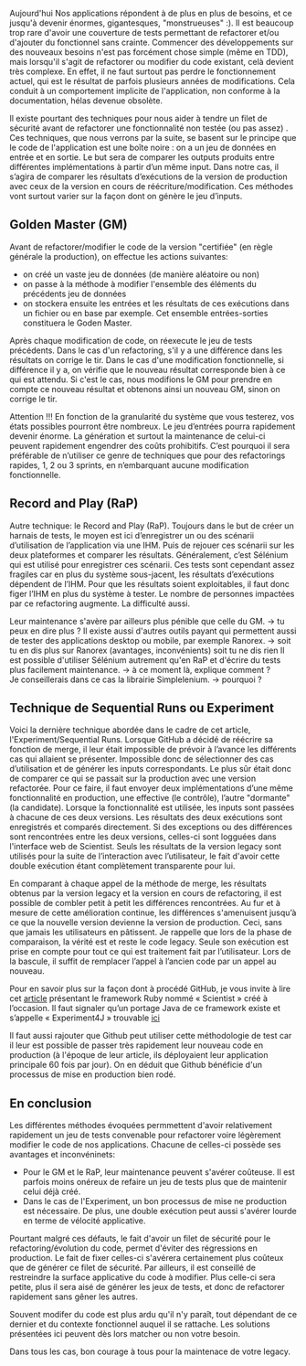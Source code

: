 Aujourd'hui Nos applications répondent à de plus en plus de besoins, et ce jusqu'à devenir énormes, gigantesques, "monstrueuses" :).
Il est beaucoup trop rare d'avoir une couverture de tests permettant de refactorer et/ou d'ajouter du fonctionnel sans crainte.
Commencer des développements sur des nouveaux besoins n'est pas forcément chose simple (même en TDD), mais lorsqu'il s'agit de refactorer ou modifier du code existant, celà devient très complexe. En effet, il ne faut surtout pas perdre le fonctionnement actuel, qui est le résultat de parfois plusieurs années de modifications. Cela conduit à un comportement implicite de l'application, non conforme à la documentation, hélas devenue obsolète.

Il existe pourtant des techniques pour nous aider à tendre un filet de sécurité avant de refactorer une fonctionnalité non testée (ou pas assez) . Ces techniques, que nous verrons par la suite, se basent sur le principe que le code de l'application est une boîte noire : on a un jeu de données en entrée et en sortie. Le but sera de comparer les outputs produits entre différentes implémentations à partir d’un même input. Dans notre cas, il s’agira de comparer les résultats d’exécutions de la version de production avec ceux de la version en cours de réécriture/modification.
Ces méthodes vont surtout varier sur la façon dont on génère le jeu d’inputs.


Golden Master (GM)
-------------
Avant de refactorer/modifier le code de la version "certifiée" (en règle générale la production), on effectue les actions suivantes:
* on créé un vaste jeu de données (de manière aléatoire ou non)
* on passe à la méthode à modifier l'ensemble des éléments du précédents jeu de données
* on stockera ensuite les entrées et les résultats de ces exécutions dans un fichier ou en base par exemple. Cet ensemble entrées-sorties constituera le Goden Master.

Après chaque modification de code, on réexecute le jeu de tests précédents. Dans le cas d'un refactoring, s'il y a une différence dans les résultats on corrige le tir. Dans le cas d'une modification fonctionnelle, si différence il y a, on vérifie que le nouveau résultat corresponde bien à ce qui est attendu. Si c'est le cas, nous modifions le GM pour prendre en compte ce nouveau résultat et obtenons ainsi un nouveau GM, sinon on corrige le tir.

Attention !!! En fonction de la granularité du système que vous testerez, vos états possibles pourront être nombreux. Le jeu d’entrées pourra rapidement devenir énorme. La génération et surtout la maintenance de celui-ci peuvent rapidement engendrer des coûts prohibitifs. C’est pourquoi il sera préférable de n’utiliser ce genre de techniques que pour des refactorings rapides, 1, 2 ou 3 sprints, en n’embarquant aucune modification fonctionnelle.


Record and Play (RaP)
-------------
Autre technique: le Record and Play (RaP). Toujours dans le but de créer un harnais de tests, le moyen est ici d’enregistrer un ou des scénarii d’utilisation de l’application via une IHM. Puis de rejouer ces scénarii sur les deux plateformes et comparer les résultats.
Généralement, c’est Sélénium qui est utilisé pour enregistrer ces scénarii. 
Ces tests sont cependant assez fragiles car en plus du système sous-jacent, les résultats d’exécutions dépendent de l’IHM. Pour que les résultats soient exploitables, il faut donc figer l’IHM en plus du système à tester. Le nombre de personnes impactées par ce refactoring augmente. La difficulté aussi.

 Leur maintenance s'avère par ailleurs plus pénible que celle du GM. 
-> tu peux en dire plus ?
Il existe aussi d'autres outils payant qui permettent aussi de tester des applications desktop ou mobile, par exemple Ranorex.
-> soit tu en dis plus sur Ranorex (avantages, inconvénients) soit tu ne dis rien
Il est possible d'utiliser Sélénium autrement qu'en RaP et d'écrire du tests plus facilement maintenance.
-> à ce moment là, explique comment ?  
Je conseillerais dans ce cas la librairie Simplelenium.
-> pourquoi ?

Technique de Sequential Runs ou Experiment
-------------
Voici la dernière technique abordée dans le cadre de cet article, l'Experiment/Sequential Runs.
Lorsque GitHub a décidé de réécrire sa fonction de merge, il leur était impossible de prévoir à l’avance les différents cas qui allaient se présenter. Impossible donc de sélectionner des cas d’utilisation et de générer les inputs correspondants.
Le plus sûr était donc de comparer ce qui se passait sur la production avec une version refactorée. Pour ce faire, il faut envoyer deux implémentations d’une même fonctionnalité en production, une effective (le contrôle), l’autre "dormante" (la candidate).
Lorsque la fonctionnalité est utilisée, les inputs sont passées à chacune de ces deux versions. Les résultats des deux exécutions sont enregistrés et comparés directement. Si des exceptions ou des différences sont rencontrées entre les deux versions, celles-ci sont logguées dans l'interface web de Scientist. Seuls les résultats de la version legacy sont utilisés pour la suite de l’interaction avec l’utilisateur, le fait d'avoir cette double exécution étant complètement transparente pour lui.

En comparant à chaque appel de la méthode de merge, les résultats obtenus par la version legacy et la version en cours de refactoring, il est possible de combler petit à petit les différences rencontrées.
Au fur et à mesure de cette amélioration continue, les différences s'amenuisent jusqu’à ce que la nouvelle version devienne la version de production. Ceci, sans que jamais les utilisateurs en pâtissent.
Je rappelle que lors de la phase de comparaison, la vérité est et reste le code legacy. Seule son exécution est prise en compte pour tout ce qui est traitement fait par l’utilisateur.
Lors de la bascule, il suffit de remplacer l’appel à l’ancien code par un appel au nouveau.

Pour en savoir plus sur la façon dont à procédé GitHub, je vous invite à lire cet [article](http://githubengineering.com/move-fast/) présentant le framework Ruby nommé « Scientist » créé à l’occasion. Il faut signaler qu’un portage Java de ce framework existe et s’appelle « Experiment4J » trouvable [ici](https://github.com/dannwebster/experiment4j)

Il faut aussi rajouter que Github peut utiliser cette méthodologie de test car il leur est possible de passer très rapidement leur nouveau code en production (à l'époque de leur article, ils déployaient leur application principale 60 fois par jour). On en déduit que Github bénéficie d'un processus de mise en production bien rodé.

En conclusion
-------------

Les différentes méthodes évoquées permmettent d'avoir relativement rapidement un jeu de tests convenable pour refactorer voire légèrement modifier le code de nos applications.
Chacune de celles-ci possède ses avantages et inconvéninets:
* Pour le GM et le RaP, leur maintenance peuvent s'avérer coûteuse. Il est parfois moins onéreux de refaire un jeu de tests plus que de maintenir celui déjà créé.
* Dans le cas de l'Experiment, un bon processus de mise ne production est nécessaire. De plus, une double exécution peut aussi s'avérer lourde en terme de vélocité applicative.

Pourtant malgré ces défauts, le fait d'avoir un filet de sécurité pour le refactoring/évolution du code, permet d'éviter des régressions en production. Le fait de fixer celles-ci s'avérera certainement plus coûteux que de générer ce filet de sécurité.
Par ailleurs, il est conseillé de restreindre la surface applicative du code à modifier. Plus celle-ci sera petite, plus il sera aisé de générer les jeux de tests, et donc de refactorer rapidement sans gêner les autres.

Souvent modifer du code est plus ardu qu'il n'y paraît, tout dépendant de ce dernier et du contexte fonctionnel auquel il se rattache.
Les solutions présentées ici peuvent dès lors matcher ou non votre besoin.

Dans tous les cas, bon courage à tous pour la maintenace de votre legacy.